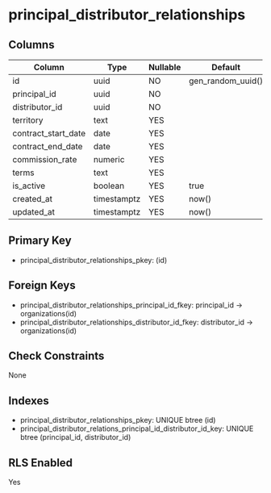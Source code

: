 # principal_distributor_relationships

## Columns

| Column | Type | Nullable | Default | Comment |
|--------|------|----------|---------|---------|
| id | uuid | NO | gen_random_uuid() | |
| principal_id | uuid | NO | | |
| distributor_id | uuid | NO | | |
| territory | text | YES | | |
| contract_start_date | date | YES | | |
| contract_end_date | date | YES | | |
| commission_rate | numeric | YES | | |
| terms | text | YES | | |
| is_active | boolean | YES | true | |
| created_at | timestamptz | YES | now() | |
| updated_at | timestamptz | YES | now() | |

## Primary Key
- principal_distributor_relationships_pkey: (id)

## Foreign Keys
- principal_distributor_relationships_principal_id_fkey: principal_id → organizations(id)
- principal_distributor_relationships_distributor_id_fkey: distributor_id → organizations(id)

## Check Constraints
None

## Indexes
- principal_distributor_relationships_pkey: UNIQUE btree (id)
- principal_distributor_relations_principal_id_distributor_id_key: UNIQUE btree (principal_id, distributor_id)

## RLS Enabled
Yes